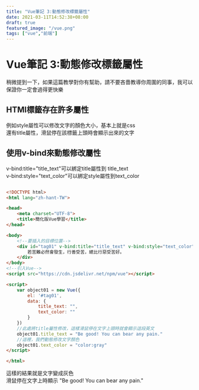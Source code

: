 ```yaml
---
title: "Vue筆記 3:動態修改標籤屬性"
date: 2021-03-11T14:52:38+08:00
draft: true
featured_image: "/vue.png"
tags: ["vue","前端"]
---
```


# Vue筆記 3:動態修改標籤屬性

稍微提到一下，如果這篇教學對你有幫助，請不要吝嗇教導你周圍的同事，我可以保證你一定會過得更快樂  

## HTMl標籤存在許多屬性

例如style屬性可以修改文字的顏色大小，基本上就是css  
還有title屬性，滑鼠停在該標籤上頭時會顯示出來的文字  

## 使用v-bind來動態修改屬性

v-bind:title="title_text"可以綁定title屬性到 title_text  
v-bind:style="text_color"可以綁定style屬性到text_color  

```html

<!DOCTYPE html>
<html lang="zh-hant-TW">

<head>
    <meta charset="UTF-8">
    <title>簡化版Vue學習</title>
</head>

<body>
    <!--要插入的目標位置-->
    <div id="tag01" v-bind:title="title_text" v-bind:style="text_color">
        若苦難必然會發生，行善受苦，總比行惡受苦好。
    </div>
</body>
<!--引入Vue-->
<script src="https://cdn.jsdelivr.net/npm/vue"></script>

<script>
    var object01 = new Vue({
        el: '#tag01',
        data: {
            title_text: "",
            text_color: ""
        }
    })
    //此處將title屬性修改，這樣滑鼠停在文字上頭時就會顯示這段英文
    object01.title_text = "Be good! You can bear any pain."
    //這裡，我們動態修改文字顏色
    object01.text_color = "color:gray"
</script>

</html>
```

這樣的結果就是文字變成灰色  
滑鼠停在文字上時顯示 "Be good! You can bear any pain."  


